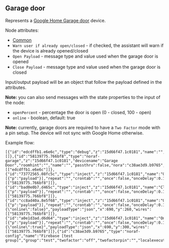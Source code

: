 ## Garage door

Represents a [Google Home Garage door](https://developers.google.com/assistant/smarthome/guides/garage) device.

Node attributes:
- [Common](../common.md)
- `Warn user if already open/closed` - if checked, the assistant will warn if the device is already opened/closed
- `Open Payload` - message type and value used when the garage door is opened
- `Close Payload` - message type and value used when the garage door is closed

Input/output payload will be an object that follow the payload defined in the attributes.

**Note:** you can also send messages with the state properties to the input of the node:
- `openPercent` - percentage the door is open (0 - closed, 100 - open)
- `online` - boolean, default: true

**Note:** currently, garage doors are required to have a `Two Factor` mode with a pin setup. The device will not sync with Google Home otherwise.

Example flow:
```
[{"id":"edcdffb1.e6e6c","type":"debug","z":"15d66f47.1c0181","name":"","active":true,"tosidebar":true,"console":false,"tostatus":false,"complete":"false","statusVal":"","statusType":"auto","x":1070,"y":240,"wires":[]},{"id":"58139775.766bf8","type":"noraf-garage","z":"15d66f47.1c0181","devicename":"Garage Door","roomhint":"","name":"","passthru":false,"nora":"c38ae3d9.b9765","topic":"","openvalue":"true","openvalueType":"bool","closevalue":"false","closevalueType":"bool","twofactor":"pin","twofactorpin":"1234","x":890,"y":240,"wires":[["edcdffb1.e6e6c"]]},{"id":"73772565.08fc5c","type":"inject","z":"15d66f47.1c0181","name":"Open","props":[{"p":"payload"}],"repeat":"","crontab":"","once":false,"onceDelay":0.1,"topic":"","payload":"true","payloadType":"bool","x":690,"y":180,"wires":[["58139775.766bf8"]]},{"id":"bad0e0b7.d465c","type":"inject","z":"15d66f47.1c0181","name":"Close","props":[{"p":"payload"}],"repeat":"","crontab":"","once":false,"onceDelay":0.1,"topic":"","payload":"false","payloadType":"bool","x":690,"y":220,"wires":[["58139775.766bf8"]]},{"id":"cc8ad40a.8e5f68","type":"inject","z":"15d66f47.1c0181","name":"Offline","props":[{"p":"payload"}],"repeat":"","crontab":"","once":false,"onceDelay":0.1,"topic":"","payload":"{\"online\":false}","payloadType":"json","x":690,"y":260,"wires":[["58139775.766bf8"]]},{"id":"a0e1d3ad.d6d64","type":"inject","z":"15d66f47.1c0181","name":"Online","props":[{"p":"payload"}],"repeat":"","crontab":"","once":false,"onceDelay":0.1,"topic":"","payload":"{\"online\":true}","payloadType":"json","x":690,"y":300,"wires":[["58139775.766bf8"]]},{"id":"c38ae3d9.b9765","type":"noraf-config","name":"Firebase [test group]","group":"test","twofactor":"off","twofactorpin":"","localexecution":true,"structure":""}]
```
